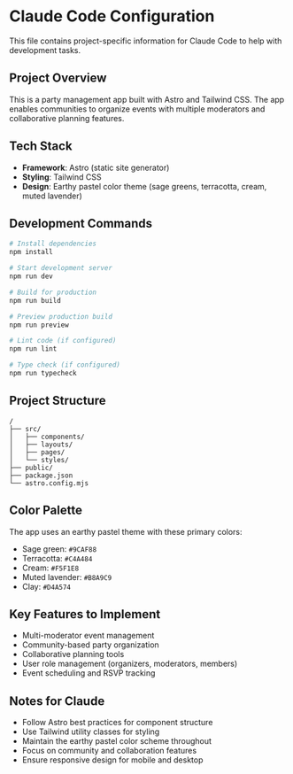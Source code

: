# Claude Code Configuration

This file contains project-specific information for Claude Code to help with development tasks.

## Project Overview

This is a party management app built with Astro and Tailwind CSS. The app enables communities to organize events with multiple moderators and collaborative planning features.

## Tech Stack

- **Framework**: Astro (static site generator)
- **Styling**: Tailwind CSS
- **Design**: Earthy pastel color theme (sage greens, terracotta, cream, muted lavender)

## Development Commands

```bash
# Install dependencies
npm install

# Start development server
npm run dev

# Build for production
npm run build

# Preview production build
npm run preview

# Lint code (if configured)
npm run lint

# Type check (if configured)
npm run typecheck
```

## Project Structure

```
/
├── src/
│   ├── components/
│   ├── layouts/
│   ├── pages/
│   └── styles/
├── public/
├── package.json
└── astro.config.mjs
```

## Color Palette

The app uses an earthy pastel theme with these primary colors:
- Sage green: `#9CAF88`
- Terracotta: `#C4A484`
- Cream: `#F5F1E8`
- Muted lavender: `#B8A9C9`
- Clay: `#D4A574`

## Key Features to Implement

- Multi-moderator event management
- Community-based party organization
- Collaborative planning tools
- User role management (organizers, moderators, members)
- Event scheduling and RSVP tracking

## Notes for Claude

- Follow Astro best practices for component structure
- Use Tailwind utility classes for styling
- Maintain the earthy pastel color scheme throughout
- Focus on community and collaboration features
- Ensure responsive design for mobile and desktop